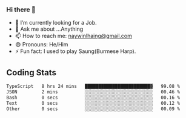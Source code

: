 ### Hi there 👋

- 🔭 I’m currently looking for a Job.
- 💬 Ask me about ...Anything
- 📫 How to reach me: naywinlhaing@gmail.com
- 😄 Pronouns: He/Him
- ⚡ Fun fact: I used to play Saung(Burmese Harp).


## Coding Stats
<!--START_SECTION:waka-->

```txt
TypeScript   8 hrs 24 mins   ████████████████████████▓   99.08 %
JSON         2 mins          ░░░░░░░░░░░░░░░░░░░░░░░░░   00.46 %
Bash         0 secs          ░░░░░░░░░░░░░░░░░░░░░░░░░   00.16 %
Text         0 secs          ░░░░░░░░░░░░░░░░░░░░░░░░░   00.12 %
Other        0 secs          ░░░░░░░░░░░░░░░░░░░░░░░░░   00.09 %
```

<!--END_SECTION:waka-->
